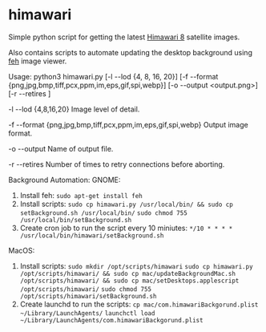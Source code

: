 # himawari

Simple python script for getting the latest <a href="http://himawari8.nict.go.jp">Himawari 8</a> satellite images.

Also contains scripts to automate updating the desktop background using <a href="https://feh.finalrewind.org/">feh</a> image viewer.

Usage:
python3 himawari.py [-l --lod {4, 8, 16, 20}] [-f --format {png,jpg,bmp,tiff,pcx,ppm,im,eps,gif,spi,webp}] [-o --output <output.png>] [-r --retires <int>]

-l --lod {4,8,16,20}      Image level of detail.

-f --format {png,jpg,bmp,tiff,pcx,ppm,im,eps,gif,spi,webp}      Output image format.

-o --output      Name of output file.

-r --retires      Number of times to retry connections before aborting. 


Background Automation:
  GNOME:
  1. Install feh:
    `sudo apt-get install feh`
  2. Install scripts:
    `sudo cp himawari.py /usr/local/bin/ && sudo cp setBackground.sh /usr/local/bin/`
    `sudo chmod 755 /usr/local/bin/setBackground.sh`
  3. Create cron job to run the script every 10 miniutes:
    `*/10 * * * * /usr/local/bin/himawari/setBackground.sh`

  MacOS:
  1. Install scripts:
    `sudo mkdir /opt/scripts/himawari`
    `sudo cp himawari.py /opt/scripts/himawari/ && sudo cp mac/updateBackgroundMac.sh /opt/scripts/himawari/ && sudo cp mac/setDesktops.applescript /opt/scripts/himawari/`
    `sudo chmod 755 /opt/scripts/himawari/setBackground.sh`
  2. Create launchd to run the scripts:
    `cp mac/com.himawariBackgorund.plist ~/Library/LaunchAgents/`
    `launchctl load ~/Library/LaunchAgents/com.himawariBackgorund.plist`
